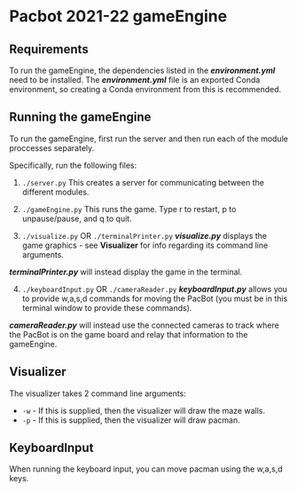 # Pacbot 2021-22 gameEngine

## Requirements
To run the gameEngine, the dependencies listed in the ***environment.yml*** need to be installed. The ***environment.yml*** file is an exported Conda environment, so creating a Conda environment from this is recommended.

## Running the gameEngine

To run the gameEngine, first run the server and then run each of the module proccesses separately. 

Specifically, run the following files:

1. `./server.py`
This creates a server for communicating between the different modules.

2. `./gameEngine.py`
This runs the game. Type r to restart, p to unpause/pause, and q to quit.

3. `./visualize.py` OR `./terminalPrinter.py`
***visualize.py*** displays the game graphics - see **Visualizer** for info regarding its command line arguments.

***terminalPrinter.py*** will instead display the game in the terminal.

4. `./keyboardInput.py` OR `./cameraReader.py`
***keyboardInput.py*** allows you to provide w,a,s,d commands for moving the PacBot (you must be in this terminal window to provide these commands).

***cameraReader.py*** will instead use the connected cameras to track where the PacBot is on the game board and relay that information to the gameEngine.

## Visualizer

The visualizer takes 2 command line arguments:
- `-w` - If this is supplied, then the visualizer will draw the maze walls.
- `-p` - If this is supplied, then the visualizer will draw pacman.

## KeyboardInput

When running the keyboard input, you can move pacman using the w,a,s,d keys.

